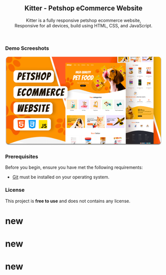 <div align="center">
  

  <br />
  <br />

  <h2 align="center">Kitter - Petshop eCommerce Website</h2>

  Kitter is a fully responsive petshop ecommerce website, <br />Responsive for all devices, build using HTML, CSS, and JavaScript.

  

</div>

<br />

### Demo Screeshots

![Kitter Desktop Demo](./readme-images/desktop.png "Desktop Demo")

### Prerequisites

Before you begin, ensure you have met the following requirements:

* [Git](https://git-scm.com/downloads "Download Git") must be installed on your operating system.


### License

This project is **free to use** and does not contains any license.
# new
# new
# new
